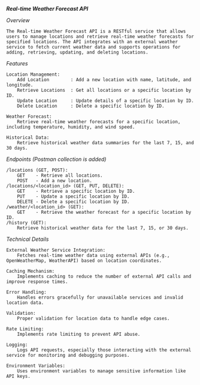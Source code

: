 ***Real-time Weather Forecast API***

*Overview*
    
    The Real-time Weather Forecast API is a RESTful service that allows users to manage locations and retrieve real-time weather forecasts for specified locations. The API integrates with an external weather service to fetch current weather data and supports operations for adding, retrieving, updating, and deleting locations.

*Features*

    Location Management:
        Add Location        : Add a new location with name, latitude, and longitude.
        Retrieve Locations  : Get all locations or a specific location by ID.
        Update Location     : Update details of a specific location by ID.
        Delete Location     : Delete a specific location by ID.

    Weather Forecast:
        Retrieve real-time weather forecasts for a specific location, including temperature, humidity, and wind speed.

    Historical Data:
        Retrieve historical weather data summaries for the last 7, 15, and 30 days.

*Endpoints (Postman collection is added)*

    /locations (GET, POST):
        GET    - Retrieve all locations.
        POST   - Add a new location.
    /locations/<location_id> (GET, PUT, DELETE):
        GET    - Retrieve a specific location by ID.
        PUT    - Update a specific location by ID.
        DELETE - Delete a specific location by ID.
    /weather/<location_id> (GET):
        GET    - Retrieve the weather forecast for a specific location by ID.      
    /history (GET):
        Retrieve historical weather data for the last 7, 15, or 30 days.


*Technical Details*

    External Weather Service Integration:
        Fetches real-time weather data using external APIs (e.g., OpenWeatherMap, WeatherAPI) based on location coordinates.

    Caching Mechanism:
        Implements caching to reduce the number of external API calls and improve response times.

    Error Handling:
        Handles errors gracefully for unavailable services and invalid location data.

    Validation:
        Proper validation for location data to handle edge cases.

    Rate Limiting:
        Implements rate limiting to prevent API abuse.

    Logging:
        Logs API requests, especially those interacting with the external service for monitoring and debugging purposes.

    Environment Variables:
        Uses environment variables to manage sensitive information like API keys.
